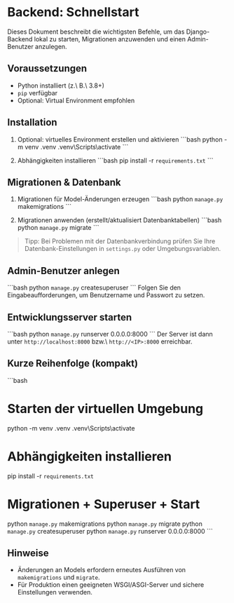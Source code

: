 # Backend: Schnellstart

Dieses Dokument beschreibt die wichtigsten Befehle, um das Django-Backend lokal zu starten, Migrationen anzuwenden und einen Admin-Benutzer anzulegen.

## Voraussetzungen
- Python installiert (z.\ B.\ 3.8+)
- `pip` verfügbar
- Optional: Virtual Environment empfohlen

## Installation
1. Optional: virtuelles Environment erstellen und aktivieren
   \`\`\`bash
   python -m venv .venv
   .venv\Scripts\activate
   \`\`\`

2. Abhängigkeiten installieren
   \`\`\`bash
   pip install -r `requirements.txt`
   \`\`\`

## Migrationen & Datenbank
1. Migrationen für Model-Änderungen erzeugen
   \`\`\`bash
   python `manage.py` makemigrations
   \`\`\`

2. Migrationen anwenden (erstellt/aktualisiert Datenbanktabellen)
   \`\`\`bash
   python `manage.py` migrate
   \`\`\`

> Tipp: Bei Problemen mit der Datenbankverbindung prüfen Sie Ihre Datenbank-Einstellungen in `settings.py` oder Umgebungsvariablen.

## Admin-Benutzer anlegen
\`\`\`bash
python `manage.py` createsuperuser
\`\`\`
Folgen Sie den Eingabeaufforderungen, um Benutzername und Passwort zu setzen.

## Entwicklungsserver starten
\`\`\`bash
python `manage.py` runserver 0.0.0.0:8000
\`\`\`
Der Server ist dann unter `http://localhost:8000` bzw.\ `http://<IP>:8000` erreichbar.

## Kurze Reihenfolge (kompakt)
\`\`\`bash
# Starten der virtuellen Umgebung
python -m venv .venv
.venv\Scripts\activate

# Abhängigkeiten installieren
pip install -r `requirements.txt`

# Migrationen + Superuser + Start
python `manage.py` makemigrations
python `manage.py` migrate
python `manage.py` createsuperuser
python `manage.py` runserver 0.0.0.0:8000
\`\`\`

## Hinweise
- Änderungen an Models erfordern erneutes Ausführen von `makemigrations` und `migrate`.
- Für Produktion einen geeigneten WSGI/ASGI-Server und sichere Einstellungen verwenden.
